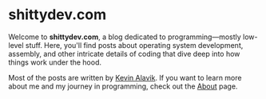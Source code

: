 # shittydev.com

Welcome to **shittydev.com**, a blog dedicated to programming—mostly low-level stuff. Here, you'll find posts about operating system development, assembly, and other intricate details of coding that dive deep into how things work under the hood.

Most of the posts are written by [Kevin Alavik](https://github.com/KevinAlavik). If you want to learn more about me and my journey in programming, check out the [About](/about) page.
